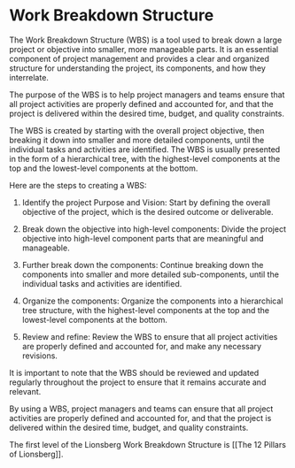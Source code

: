 # Work Breakdown Structure

The Work Breakdown Structure (WBS) is a tool used to break down a large project or objective into smaller, more manageable parts. It is an essential component of project management and provides a clear and organized structure for understanding the project, its components, and how they interrelate.

The purpose of the WBS is to help project managers and teams ensure that all project activities are properly defined and accounted for, and that the project is delivered within the desired time, budget, and quality constraints.

The WBS is created by starting with the overall project objective, then breaking it down into smaller and more detailed components, until the individual tasks and activities are identified. The WBS is usually presented in the form of a hierarchical tree, with the highest-level components at the top and the lowest-level components at the bottom.

Here are the steps to creating a WBS:

1.  Identify the project Purpose and Vision: Start by defining the overall objective of the project, which is the desired outcome or deliverable.
    
2.  Break down the objective into high-level components: Divide the project objective into high-level component parts that are meaningful and manageable.
    
3.  Further break down the components: Continue breaking down the components into smaller and more detailed sub-components, until the individual tasks and activities are identified.
    
4.  Organize the components: Organize the components into a hierarchical tree structure, with the highest-level components at the top and the lowest-level components at the bottom.
    
5.  Review and refine: Review the WBS to ensure that all project activities are properly defined and accounted for, and make any necessary revisions.
    

It is important to note that the WBS should be reviewed and updated regularly throughout the project to ensure that it remains accurate and relevant.

By using a WBS, project managers and teams can ensure that all project activities are properly defined and accounted for, and that the project is delivered within the desired time, budget, and quality constraints.

The first level of the Lionsberg Work Breakdown Structure is [[The 12 Pillars of Lionsberg]]. 